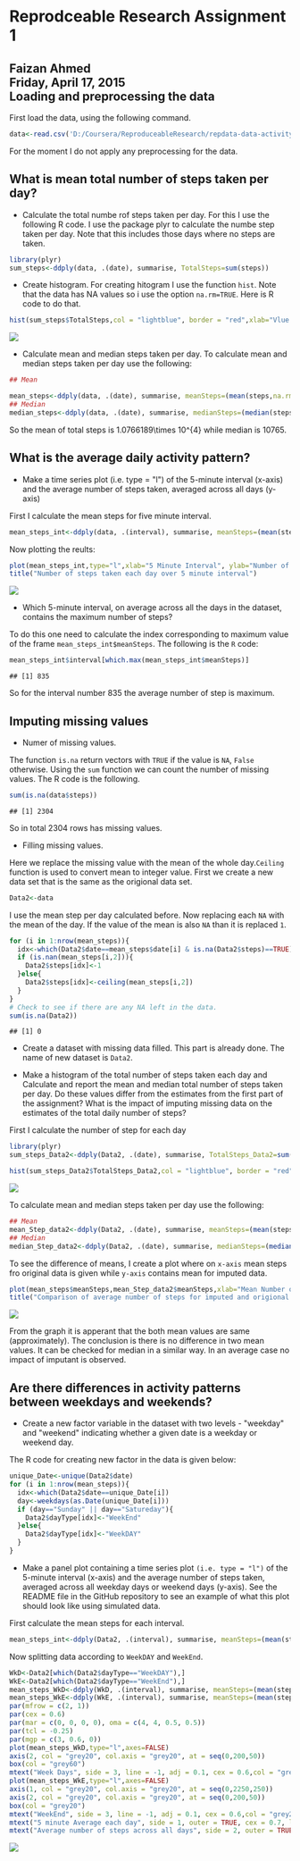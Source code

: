 # Reprodceable Research Assignment 1
Faizan Ahmed  
Friday, April 17, 2015  
Loading and preprocessing the data
-----------------------------------------

First load the data, using the following command.


```r
data<-read.csv('D:/Coursera/ReproduceableResearch/repdata-data-activity/activity.csv')
```
For the moment I do not apply any preprocessing for the data.

What is mean total number of steps taken per day?
-------------------------------------------------
- Calculate the total numbe rof steps taken per day. For this I use the following R code.
I use the package plyr to calculate the numbe step taken per day. Note that this includes those days where no steps are taken.


```r
library(plyr)
sum_steps<-ddply(data, .(date), summarise, TotalSteps=sum(steps))
```
- Create histogram.
For creating hitogram I use the function `hist`. Note that the data has NA values so i use the option `na.rm=TRUE`. Here is R code to do that.


```r
hist(sum_steps$TotalSteps,col = "lightblue", border = "red",xlab="Vlue for Data mean number of steps",main='Histogram total number of steps each day')
```

![](PA1_template_files/figure-html/unnamed-chunk-3-1.png) 

- Calculate mean and median steps taken per day.
To calculate mean and median steps taken per day use the following:


```r
## Mean
```

```r
mean_steps<-ddply(data, .(date), summarise, meanSteps=(mean(steps,na.rm=TRUE)))
## Median
median_steps<-ddply(data, .(date), summarise, medianSteps=(median(steps,na.rm=TRUE)))
```

So the mean of total steps is 1.0766189\times 10^{4} while median is 10765.

What is the average daily activity pattern?
---------------------------------------------
- Make a time series plot (i.e. type = "l") of the 5-minute interval (x-axis) and the average number of steps taken, averaged across all days (y-axis)

First I calculate the mean steps for five minute interval.

```r
mean_steps_int<-ddply(data, .(interval), summarise, meanSteps=(mean(steps,na.rm=TRUE)))
```

Now plotting the reults:

```r
plot(mean_steps_int,type="l",xlab="5 Minute Interval", ylab="Number of Steps")
title("Number of steps taken each day over 5 minute interval")
```

![](PA1_template_files/figure-html/unnamed-chunk-7-1.png) 

- Which 5-minute interval, on average across all the days in the dataset, contains the maximum number of steps?

To do this one need to calculate the index corresponding to maximum value of the frame `mean_steps_int$meanSteps`. The following is the `R` code:

```r
mean_steps_int$interval[which.max(mean_steps_int$meanSteps)]
```

```
## [1] 835
```

So for the interval number 835 the average number of step is maximum.

Imputing missing values
-----------------------------

- Numer of missing values.

The function `is.na` return vectors with `TRUE` if the value is `NA`, `False` otherwise. Using the `sum` function we can count the number of missing values. The R code is the following.


```r
sum(is.na(data$steps))
```

```
## [1] 2304
```

So in total 2304 rows has missing values. 

- Filling missing values.

Here we replace the missing value with the mean of the whole day.`Ceiling` function is used to convert mean to integer value. First we create a new data set that is the same as the origional data set.


```r
Data2<-data
```
I use the mean step per day calculated before. Now replacing each `NA` with the mean of the day. If the value of the mean is also `NA` than it is replaced `1`.


```r
for (i in 1:nrow(mean_steps)){
  idx<-which(Data2$date==mean_steps$date[i] & is.na(Data2$steps)==TRUE)
  if (is.nan(mean_steps[i,2])){
    Data2$steps[idx]<-1
  }else{
    Data2$steps[idx]<-ceiling(mean_steps[i,2])
  }
}
# Check to see if there are any NA left in the data.
sum(is.na(Data2))
```

```
## [1] 0
```

- Create a dataset with missing data filled.
This part is already done. The name of new dataset is `Data2`.

- Make a histogram of the total number of steps taken each day and Calculate and report the mean and median total number of steps taken per day. Do these values differ from the estimates from the first part of the assignment? What is the impact of imputing missing data on the estimates of the total daily number of steps?

First I calculate the number of step for each day

```r
library(plyr)
sum_steps_Data2<-ddply(Data2, .(date), summarise, TotalSteps_Data2=sum(steps))
```


```r
hist(sum_steps_Data2$TotalSteps_Data2,col = "lightblue", border = "red",xlab="Value for Number of Steps for Changed Data",main='Histogram for total nuber of steps for imputed data')
```

![](PA1_template_files/figure-html/unnamed-chunk-13-1.png) 

To calculate mean and median steps taken per day use the following:


```r
## Mean
mean_Step_data2<-ddply(Data2, .(date), summarise, meanSteps=(mean(steps,na.rm=TRUE)))
## Median
median_Step_data2<-ddply(Data2, .(date), summarise, medianSteps=(median(steps,na.rm=TRUE)))
```

To see the difference of means, I create a plot where  on `x-axis` mean steps fro original data is given while `y-axis` contains mean for imputed data.


```r
plot(mean_steps$meanSteps,mean_Step_data2$meanSteps,xlab="Mean Number of Steps for Origional Data",ylab="Mean Number of Steps for Imputed Data")
title("Comparison of average number of steps for imputed and origional data")
```

![](PA1_template_files/figure-html/unnamed-chunk-15-1.png) 

From the graph it is apperant that the both mean values are same (approximately). The conclusion is there is no difference in two mean values. It can be checked for median in a similar way. In an average case no impact of imputant is observed. 

Are there differences in activity patterns between weekdays and weekends?
---------------------------------------------------------------------------
- Create a new factor variable in the dataset with two levels - "weekday" and "weekend" indicating whether a given date is a weekday or weekend day.

The R code for creating new factor in the data is given below:


```r
unique_Date<-unique(Data2$date)
for (i in 1:nrow(mean_steps)){
  idx<-which(Data2$date==unique_Date[i])
  day<-weekdays(as.Date(unique_Date[i]))
  if (day=="Sunday" || day=="Satureday"){
    Data2$dayType[idx]<-"WeekEnd"
  }else{
    Data2$dayType[idx]<-"WeekDAY"
  }  
}
```
- Make a panel plot containing a time series plot `(i.e. type = "l")` of the 5-minute interval (x-axis) and the average number of steps taken, averaged across all weekday days or weekend days (y-axis). See the README file in the GitHub repository to see an example of what this plot should look like using simulated data.

First calculate the mean steps for each interval. 

```r
mean_steps_int<-ddply(Data2, .(interval), summarise, meanSteps=(mean(steps,na.rm=TRUE)))
```

Now splitting data according to `WeekDAY` and `WeekEnd`.


```r
WkD<-Data2[which(Data2$dayType=="WeekDAY"),]
WkE<-Data2[which(Data2$dayType=="WeekEnd"),]
mean_steps_WkD<-ddply(WkD, .(interval), summarise, meanSteps=(mean(steps,na.rm=TRUE)))
mean_steps_WkE<-ddply(WkE, .(interval), summarise, meanSteps=(mean(steps,na.rm=TRUE)))
par(mfrow = c(2, 1))
par(cex = 0.6)
par(mar = c(0, 0, 0, 0), oma = c(4, 4, 0.5, 0.5))
par(tcl = -0.25)
par(mgp = c(3, 0.6, 0))
plot(mean_steps_WkD,type="l",axes=FALSE)
axis(2, col = "grey20", col.axis = "grey20", at = seq(0,200,50))
box(col = "grey60")
mtext("Week Days", side = 3, line = -1, adj = 0.1, cex = 0.6,col = "grey20",font = 4)
plot(mean_steps_WkE,type="l",axes=FALSE)
axis(1, col = "grey20", col.axis = "grey20", at = seq(0,2250,250))
axis(2, col = "grey20", col.axis = "grey20", at = seq(0,200,50))
box(col = "grey20")
mtext("WeekEnd", side = 3, line = -1, adj = 0.1, cex = 0.6,col = "grey20",,font = 4)
mtext("5 minute Average each day", side = 1, outer = TRUE, cex = 0.7, line = 2.2,col = "grey20")
mtext("Average number of steps across all days", side = 2, outer = TRUE, cex = 0.7, line = 2.2,col = "grey20")
```

![](PA1_template_files/figure-html/unnamed-chunk-18-1.png) 



